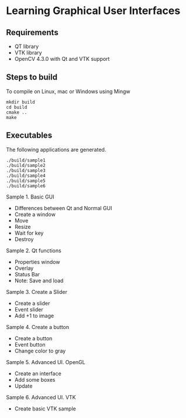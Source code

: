# Learning Graphical User Interfaces 

## Requirements

- QT library
- VTK library
- OpenCV 4.3.0 with Qt and VTK support

## Steps to build

To compile on Linux, mac or Windows using Mingw

```
mkdir build
cd build
cmake ..
make
```

## Executables

The following applications are generated.

```
./build/sample1
./build/sample2
./build/sample3
./build/sample4
./build/sample5
./build/sample6
```

Sample 1. Basic GUI
- Differences between Qt and Normal GUI
- Create a window
- Move
- Resize
- Wait for key
- Destroy

Sample 2. Qt functions
- Properties window
- Overlay
- Status Bar
- Note: Save and load

Sample 3. Create a Slider
- Create a slider
- Event slider
- Add +1 to image

Sample 4. Create a button
- Create a button
- Event button
- Change color to gray

Sample 5. Advanced UI. OpenGL
- Create an interface
- Add some boxes
- Update

Sample 6. Advanced UI. VTK
- Create basic VTK sample
